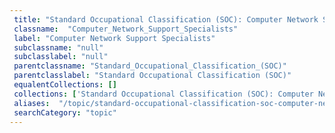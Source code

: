 ```yaml
--- 
 title: "Standard Occupational Classification (SOC): Computer Network Support Specialists" 
 classname:  "Computer_Network_Support_Specialists" 
 label: "Computer Network Support Specialists" 
 subclassname: "null" 
 subclasslabel: "null" 
 parentclassname: "Standard_Occupational_Classification_(SOC)" 
 parentclasslabel: "Standard Occupational Classification (SOC)" 
 equalentCollections: [] 
 collections: ['Standard Occupational Classification (SOC): Computer Network Support Specialists']
 aliases:  "/topic/standard-occupational-classification-soc-computer-network-support-specialists"  
 searchCategory: "topic" 
---
```

